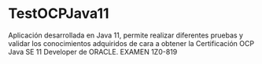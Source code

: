 # TestOCPJava11
Aplicación desarrollada en Java 11, permite realizar diferentes pruebas y validar los conocimientos adquiridos de cara a obtener la Certificación OCP Java SE 11 Developer de ORACLE. EXAMEN 1Z0-819
